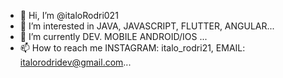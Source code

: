 - 👋 Hi, I’m @italoRodri021
- 👀 I’m interested in JAVA, JAVASCRIPT, FLUTTER, ANGULAR...
- 🌱 I’m currently DEV. MOBILE ANDROID/IOS ...
- 📫 How to reach me INSTAGRAM: italo_rodri21, EMAIL: italorodridev@gmail.com...

<!---
italoRodri021/italoRodri021 is a ✨ special ✨ repository because its `README.md` (this file) appears on your GitHub profile.
You can click the Preview link to take a look at your changes.
--->
